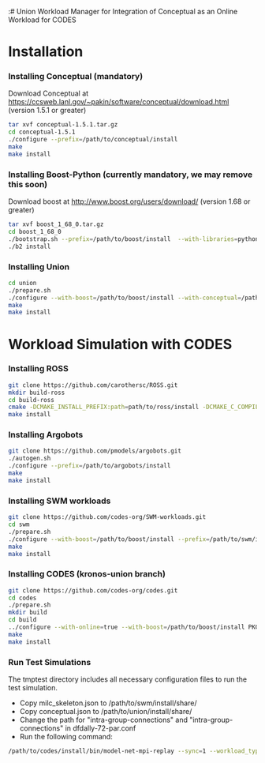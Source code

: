 :# Union
Workload Manager for Integration of Conceptual as an Online Workload for CODES


# Installation

### Installing Conceptual (mandatory)

Download Conceptual at https://ccsweb.lanl.gov/~pakin/software/conceptual/download.html (version 1.5.1 or greater)

```bash
tar xvf conceptual-1.5.1.tar.gz
cd conceptual-1.5.1
./configure --prefix=/path/to/conceptual/install
make
make install
```

### Installing Boost-Python (currently mandatory, we may remove this soon)

Download boost at http://www.boost.org/users/download/ (version 1.68 or greater)

```bash
tar xvf boost_1_68_0.tar.gz
cd boost_1_68_0 
./bootstrap.sh --prefix=/path/to/boost/install  --with-libraries=python
./b2 install
```

### Installing Union    
```bash
cd union
./prepare.sh
./configure --with-boost=/path/to/boost/install --with-conceptual=/path/to/conceptual/install --prefix=/path/to/union/install CC=mpicc CXX=mpicxx
make
make install
```

# Workload Simulation with CODES

### Installing ROSS

```bash
git clone https://github.com/carothersc/ROSS.git 
mkdir build-ross
cd build-ross
cmake -DCMAKE_INSTALL_PREFIX:path=path/to/ross/install -DCMAKE_C_COMPILER=$(which mpicc) -DCMAKE_CXX_COMPILER=$(which mpicxx) ../ROSS
make install
```

### Installing Argobots

```bash
git clone https://github.com/pmodels/argobots.git
./autogen.sh
./configure --prefix=/path/to/argobots/install
make
make install
```

### Installing SWM workloads

```bash
git clone https://github.com/codes-org/SWM-workloads.git
cd swm
./prepare.sh
./configure --with-boost=/path/to/boost/install --prefix=/path/to/swm/install CC=mpicc CXX=mpicxx
make
make install
```

### Installing CODES (kronos-union branch)

```bash
git clone https://github.com/codes-org/codes.git
cd codes
./prepare.sh
mkdir build
cd build
../configure --with-online=true --with-boost=/path/to/boost/install PKG_CONFIG_PATH=/home/path/to/argobots/install/lib/pkgconfig:/path/to/ross/install/lib/pkgconfig:/path/to/union/install/lib/pkgconfig:/path/to/swm/install/lib/pkgconfig --with-union=true --prefix=/path/to/codes/install CC=mpicc CXX=mpicxx 
make
make install
```

### Run Test Simulations
The tmptest directory includes all necessary configuration files to run the test simulation.

- Copy milc_skeleton.json to /path/to/swm/install/share/
- Copy conceptual.json to /path/to/union/install/share/
- Change the path for "intra-group-connections" and "intra-group-connections" in dfdally-72-par.conf
- Run the following command:

```bash
/path/to/codes/install/bin/model-net-mpi-replay --sync=1 --workload_type=conc-online --lp-io-use-suffix=1 --workload_conf_file=/path/to/codes/tmptest/conf/jacobi_MILC.conf --alloc_file=/path/to/codes/tmptest/conf/rand_node0-1d-72-jacobi_MILC.conf --lp-io-dir=tmptest-jacobiS_MILC -- /path/to/codes/tmptest/conf/dfdally-72-par.conf > tmptest-jacobiS_MILC.output 
```



